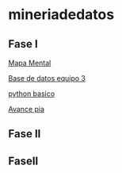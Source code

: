 # mineriadedatos

## Fase I

 [Mapa Mental](https://github.com/mayraberrones94/FCFM/blob/master/Clase_Mineria_2020/Mapa%20Mental%20I.pdf)
 
 
 
 
 [Base de datos equipo 3 ](https://github.com/AnaDavila1/Mineria-de-datos-FCFM/blob/main/Ej1_BasesDatos_Equipo_3.pdf)

 




 [python basico  ](https://github.com/Pachecock/mineriadedatos/blob/main/PythonBasico_1583211.ipynb)
 
 
 
 
 [Avance pia  ](https://github.com/AnaDavila1/Mineria-de-datos-FCFM/blob/main/Avance1_PIA_Equipo3.ipynb)
 

 ## Fase II
  
 
 ## FaseII



